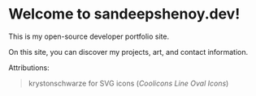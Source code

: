 # Welcome to sandeepshenoy.dev!

This is my open-source developer portfolio site.

On this site, you can discover my projects, art, and contact information.

Attributions:
> krystonschwarze for SVG icons (*Coolicons Line Oval Icons*)